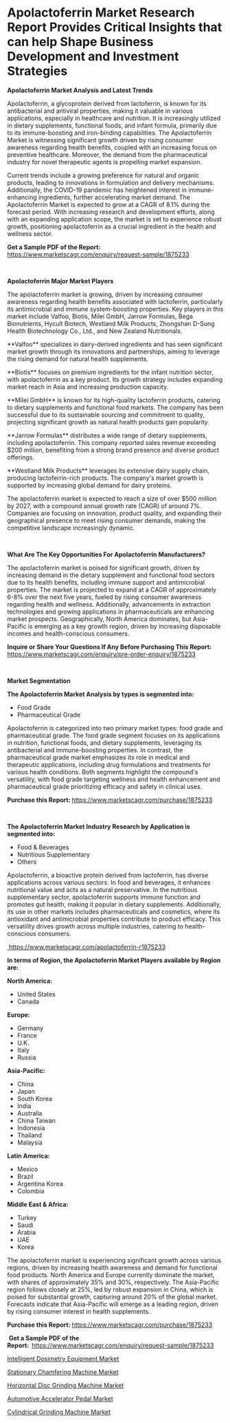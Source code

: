 <p><h1>Apolactoferrin Market Research Report Provides Critical Insights that can help Shape Business Development and Investment Strategies</h1></p><p><strong>Apolactoferrin Market Analysis and Latest Trends</strong></p>
<p><p>Apolactoferrin, a glycoprotein derived from lactoferrin, is known for its antibacterial and antiviral properties, making it valuable in various applications, especially in healthcare and nutrition. It is increasingly utilized in dietary supplements, functional foods, and infant formula, primarily due to its immune-boosting and iron-binding capabilities. The Apolactoferrin Market is witnessing significant growth driven by rising consumer awareness regarding health benefits, coupled with an increasing focus on preventive healthcare. Moreover, the demand from the pharmaceutical industry for novel therapeutic agents is propelling market expansion. </p><p>Current trends include a growing preference for natural and organic products, leading to innovations in formulation and delivery mechanisms. Additionally, the COVID-19 pandemic has heightened interest in immune-enhancing ingredients, further accelerating market demand. The Apolactoferrin Market is expected to grow at a CAGR of 8.1% during the forecast period. With increasing research and development efforts, along with an expanding application scope, the market is set to experience robust growth, positioning apolactoferrin as a crucial ingredient in the health and wellness sector.</p></p>
<p><strong>Get a Sample PDF of the Report:&nbsp;</strong> <a href="https://www.marketscagr.com/enquiry/request-sample/1875233?utm_campaign=2014&utm_medium=2&utm_source=Github&utm_content=ia&utm_term=31012025&utm_id=apolactoferrin">https://www.marketscagr.com/enquiry/request-sample/1875233</a></p>
<p>&nbsp;</p>
<p><strong>Apolactoferrin Major Market Players</strong></p>
<p><p>The apolactoferrin market is growing, driven by increasing consumer awareness regarding health benefits associated with lactoferrin, particularly its antimicrobial and immune system-boosting properties. Key players in this market include Valfoo, Biotis, Milei GmbH, Jarrow Formulas, Bega Bionutrients, Hycult Biotech, Westland Milk Products, Zhongshan D-Sung Health Biotechnology Co., Ltd., and New Zealand Nutritionals. </p><p>**Valfoo** specializes in dairy-derived ingredients and has seen significant market growth through its innovations and partnerships, aiming to leverage the rising demand for natural health supplements. </p><p>**Biotis** focuses on premium ingredients for the infant nutrition sector, with apolactoferrin as a key product. Its growth strategy includes expanding market reach in Asia and increasing production capacity.</p><p>**Milei GmbH** is known for its high-quality lactoferrin products, catering to dietary supplements and functional food markets. The company has been successful due to its sustainable sourcing and commitment to quality, projecting significant growth as natural health products gain popularity.</p><p>**Jarrow Formulas** distributes a wide range of dietary supplements, including apolactoferrin. This company reported sales revenue exceeding $200 million, benefiting from a strong brand presence and diverse product offerings. </p><p>**Westland Milk Products** leverages its extensive dairy supply chain, producing lactoferrin-rich products. The company's market growth is supported by increasing global demand for dairy proteins.</p><p>The apolactoferrin market is expected to reach a size of over $500 million by 2027, with a compound annual growth rate (CAGR) of around 7%. Companies are focusing on innovation, product quality, and expanding their geographical presence to meet rising consumer demands, making the competitive landscape increasingly dynamic.</p></p>
<p>&nbsp;</p>
<p><strong>What Are The Key Opportunities For Apolactoferrin Manufacturers?</strong></p>
<p><p>The apolactoferrin market is poised for significant growth, driven by increasing demand in the dietary supplement and functional food sectors due to its health benefits, including immune support and antimicrobial properties. The market is projected to expand at a CAGR of approximately 6-8% over the next five years, fueled by rising consumer awareness regarding health and wellness. Additionally, advancements in extraction technologies and growing applications in pharmaceuticals are enhancing market prospects. Geographically, North America dominates, but Asia-Pacific is emerging as a key growth region, driven by increasing disposable incomes and health-conscious consumers.</p></p>
<p><strong>Inquire or Share Your Questions If Any Before Purchasing This Report:</strong> <a href="https://www.marketscagr.com/enquiry/pre-order-enquiry/1875233?utm_campaign=2014&utm_medium=2&utm_source=Github&utm_content=ia&utm_term=31012025&utm_id=apolactoferrin">https://www.marketscagr.com/enquiry/pre-order-enquiry/1875233</a></p>
<p>&nbsp;</p>
<p><strong>Market Segmentation</strong></p>
<p><strong>The Apolactoferrin Market Analysis by types is segmented into:</strong></p>
<p><ul><li>Food Grade</li><li>Pharmaceutical Grade</li></ul></p>
<p><p>Apolactoferrin is categorized into two primary market types: food grade and pharmaceutical grade. The food grade segment focuses on its applications in nutrition, functional foods, and dietary supplements, leveraging its antibacterial and immune-boosting properties. In contrast, the pharmaceutical grade market emphasizes its role in medical and therapeutic applications, including drug formulations and treatments for various health conditions. Both segments highlight the compound's versatility, with food grade targeting wellness and health enhancement and pharmaceutical grade prioritizing efficacy and safety in clinical uses.</p></p>
<p><strong>Purchase this Report:&nbsp;</strong><a href="https://www.marketscagr.com/purchase/1875233?utm_campaign=2014&utm_medium=2&utm_source=Github&utm_content=ia&utm_term=31012025&utm_id=apolactoferrin">https://www.marketscagr.com/purchase/1875233</a></p>
<p>&nbsp;</p>
<p><strong>The Apolactoferrin Market Industry Research by Application is segmented into:</strong></p>
<p><ul><li>Food & Beverages</li><li>Nutritious Supplementary</li><li>Others</li></ul></p>
<p><p>Apolactoferrin, a bioactive protein derived from lactoferrin, has diverse applications across various sectors. In food and beverages, it enhances nutritional value and acts as a natural preservative. In the nutritious supplementary sector, apolactoferrin supports immune function and promotes gut health, making it popular in dietary supplements. Additionally, its use in other markets includes pharmaceuticals and cosmetics, where its antioxidant and antimicrobial properties contribute to product efficacy. This versatility drives growth across multiple industries, catering to health-conscious consumers.</p></p>
<p><a href="https://www.marketscagr.com/apolactoferrin-r1875233?utm_campaign=2014&utm_medium=2&utm_source=Github&utm_content=ia&utm_term=31012025&utm_id=apolactoferrin">&nbsp;https://www.marketscagr.com/apolactoferrin-r1875233</a></p>
<p><strong>In terms of Region, the Apolactoferrin Market Players available by Region are:</strong></p>
<p>
    <p> <strong> North America: </strong>
        <ul>
            <li>United States</li>
            <li>Canada</li>
        </ul>
        </p> 
    <p> <strong> Europe: </strong>
        <ul>
            <li>Germany</li>
            <li>France</li>
            <li>U.K.</li>
            <li>Italy</li>
            <li>Russia</li>
        </ul>
        </p> 
    <p> <strong> Asia-Pacific: </strong>
        <ul>
            <li>China</li>
            <li>Japan</li>
            <li>South Korea</li>
            <li>India</li>
            <li>Australia</li>
            <li>China Taiwan</li>
            <li>Indonesia</li>
            <li>Thailand</li>
            <li>Malaysia</li>
        </ul>
        </p> 
    <p> <strong> Latin America: </strong>
        <ul>
            <li>Mexico</li>
            <li>Brazil</li>
            <li>Argentina Korea</li>
            <li>Colombia</li>
        </ul>
        </p> 
    <p> <strong> Middle East & Africa: </strong>
        <ul>
            <li>Turkey</li>
            <li>Saudi</li>
            <li>Arabia</li>
            <li>UAE</li>
            <li>Korea</li>
        </ul>
    </p>
    </p>
<p><p>The apolactoferrin market is experiencing significant growth across various regions, driven by increasing health awareness and demand for functional food products. North America and Europe currently dominate the market, with shares of approximately 35% and 30%, respectively. The Asia-Pacific region follows closely at 25%, led by robust expansion in China, which is poised for substantial growth, capturing around 20% of the global market. Forecasts indicate that Asia-Pacific will emerge as a leading region, driven by rising consumer interest in health supplements.</p></p>
<p><strong>Purchase this Report: </strong><a href="https://www.marketscagr.com/purchase/1875233?utm_campaign=2014&utm_medium=2&utm_source=Github&utm_content=ia&utm_term=31012025&utm_id=apolactoferrin">https://www.marketscagr.com/purchase/1875233</a></p>
<p>&nbsp;<strong>Get a Sample PDF of the Report:&nbsp;&nbsp;</strong><a href="https://www.marketscagr.com/enquiry/request-sample/1875233?utm_campaign=2014&utm_medium=2&utm_source=Github&utm_content=ia&utm_term=31012025&utm_id=apolactoferrin">https://www.marketscagr.com/enquiry/request-sample/1875233</a></p>
<p><strong></strong></p>
<p><p><a href="https://www.linkedin.com/pulse/intelligent-dosimetry-equipment-market-analysis-application-87lre?utm_campaign=2014&utm_medium=2&utm_source=Github&utm_content=ia&utm_term=31012025&utm_id=apolactoferrin">Intelligent Dosimetry Equipment Market</a></p><p><a href="https://www.linkedin.com/pulse/stationary-chamfering-machine-market-overview-significant-la5vf?utm_campaign=2014&utm_medium=2&utm_source=Github&utm_content=ia&utm_term=31012025&utm_id=apolactoferrin">Stationary Chamfering Machine Market</a></p><p><a href="https://www.linkedin.com/pulse/comprehensive-horizontal-disc-grinding-machine-market-report-yytbf?utm_campaign=2014&utm_medium=2&utm_source=Github&utm_content=ia&utm_term=31012025&utm_id=apolactoferrin">Horizontal Disc Grinding Machine Market</a></p><p><a href="https://www.linkedin.com/pulse/analysis-current-state-future-growth-potential-automotive-wnd3c?utm_campaign=2014&utm_medium=2&utm_source=Github&utm_content=ia&utm_term=31012025&utm_id=apolactoferrin">Automotive Accelerator Pedal Market</a></p><p><a href="https://www.linkedin.com/pulse/cylindrical-grinding-machine-market-research-report-business-pewnf?utm_campaign=2014&utm_medium=2&utm_source=Github&utm_content=ia&utm_term=31012025&utm_id=apolactoferrin">Cylindrical Grinding Machine Market</a></p></p>